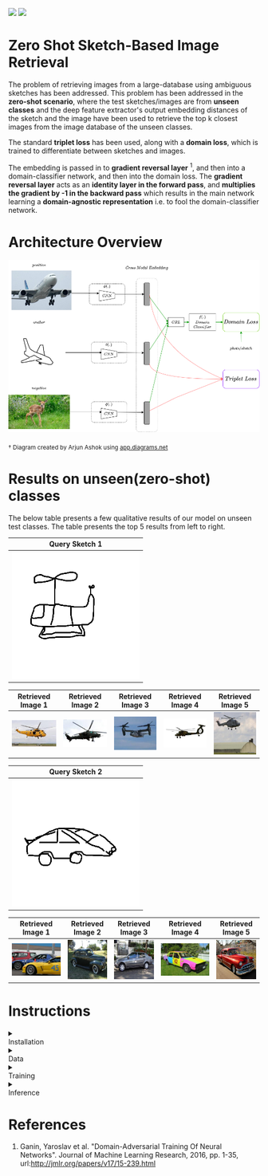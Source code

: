 <img src="https://img.shields.io/badge/python%20-%2314354C.svg?&style=for-the-badge&logo=python&logoColor=white"/> <img src="https://img.shields.io/badge/PyTorch%20-%23EE4C2C.svg?&style=for-the-badge&logo=PyTorch&logoColor=white" />

# Zero Shot Sketch-Based Image Retrieval

The problem of retrieving images from a large-database using ambiguous sketches has been addressed. This problem has been addressed in the **zero-shot scenario**, where the test sketches/images are from **unseen classes** and the deep feature extractor's output embedding distances of the sketch and the image have been used to retrieve the top k closest images from the image database of the unseen classes.

The standard **triplet loss** has been used, along with a **domain loss**, which is trained to differentiate between sketches and images.

The embedding is passed in to **gradient reversal layer** <sup>1</sup>, and then into a domain-classifier network, and then into the domain loss. The **gradient reversal layer** acts as an **identity layer in the forward pass**, and **multiplies the gradient by -1 in the backward pass** which results in the main network learning a **domain-agnostic representation** i.e. to fool the domain-classifier network.

# Architecture Overview

![](docs/zs-sbir-architecture.png)

<sub>† Diagram created by Arjun Ashok using [app.diagrams.net](http://app.diagrams.net)</sub> 

# Results on unseen(zero-shot) classes

The below table presents a few qualitative results of our model on unseen test classes. The table presents the top 5 results from left to right.
  
| Query Sketch 1  |
|:---------------:|
|![](docs/examples/1/n03512147_1442-5.png)|

| Retrieved Image 1 | Retrieved Image 2 | Retrieved Image 3 | Retrieved Image 4 | Retrieved Image 5 |
|:-----------------:|:-----------------:|:-----------------:|:-----------------:|:-----------------:|
|![](docs/examples/1/ext_620.jpg)|![](docs/examples/1/ext_479.jpg)|![](docs/examples/1/ext_441.jpg)|![](docs/examples/1/ext_437.jpg)|![](docs/examples/1/n03512147_44302.jpg)|

| Query Sketch 2  |
|:---------------:|
|![](docs/examples/2/n02958343_10092-1.png)|

| Retrieved Image 1 | Retrieved Image 2 | Retrieved Image 3 | Retrieved Image 4 | Retrieved Image 5 |
|:-----------------:|:-----------------:|:-----------------:|:-----------------:|:-----------------:|
|![](docs/examples/2/ext_201.jpg)|![](docs/examples/2/n02958343_13615.jpg)|![](docs/examples/2/n04166281_6690.jpg)|![](docs/examples/2/ext_389.jpg)|![](docs/examples/2/n04166281_241.jpg)|

# Instructions
<details>
<summary>
  <br>Installation</br>
</summary>

Please execute the following command to install the required libraries:

```
pip install -r requirements.txt
```

</details>
<details>
<summary>
<br>Data</br>
</summary>

Please download and extract this file:

[The Sketchy dataset](http://transattr.cs.brown.edu/files/aligned_images.tar) - 1.8 GB

</details>
<details>

<summary>
<br>Training</br>
</summary>

To be added

</details>

<details>

<summary>
<br>Inference</br>
</summary>

The file ```evaluate.py``` can be invoked with the following args:

```
usage: evaluate.py [-h] [--model MODEL] --data DATA [--num_images NUM_IMAGES]
                   [--num_sketches NUM_SKETCHES] [--batch_size BATCH_SIZE]
                   [--output_dir OUTPUT_DIR]

Evaluation of SBIR

arguments:
  -h, --help            show this help message and exit
  --model MODEL         Model checkpoint path
  --data DATA           Data directory path. Directory should contain two
                        folders - sketches and photos, along with 2 .txt files
                        for the labels
  --num_images NUM_IMAGES
                        Number of random images to output for every
                        sketch
  --num_sketches NUM_SKETCHES
                        Number of random sketches to output
  --batch_size BATCH_SIZE
                        Batch size to process the test sketches/photos
  --output_dir OUTPUT_DIR
                        Directory to save output sketch and images
```

</details>

# References

1. Ganin, Yaroslav et al. "Domain-Adversarial Training Of Neural Networks". Journal of Machine Learning Research, 2016, pp. 1-35, url:http://jmlr.org/papers/v17/15-239.html

